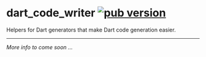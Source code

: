 # dart_code_writer [![pub version][pub-version-img]][pub-version-url]

Helpers for Dart generators that make Dart code generation easier.

---

_More info to come soon ..._

<!-- References -->
[pub-version-img]: https://img.shields.io/badge/pub-v0.0.6-green
[pub-version-url]: https://pub.dev/packages/dart_code_writer
